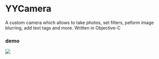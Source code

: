 # YYCamera
A custom camera which allows to take photos, set filters, peform image blurring, add text tags and more. Written in Objective-C

### demo 
![](https://github.com/Saborka/YYCamera/Src/Images/demo/demo1.png) 
